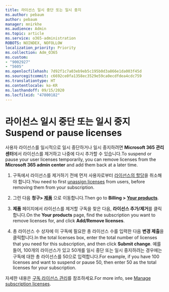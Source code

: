 ```yaml
---
title: 라이선스 일시 중단 또는 일시 중지
ms.author: pebaum
author: pebaum
manager: mnirkhe
ms.audience: Admin
ms.topic: article
ms.service: o365-administration
ROBOTS: NOINDEX, NOFOLLOW
localization_priority: Priority
ms.collection: Adm_O365
ms.custom:
- "9002927"
- "5605"
ms.openlocfilehash: 7d92f1c7a03eb9eb5c195b0d3a866e1da003f45d
ms.sourcegitcommit: c6692ce0fa1358ec3529e59ca0ecdfdea4cdc759
ms.translationtype: HT
ms.contentlocale: ko-KR
ms.lasthandoff: 09/15/2020
ms.locfileid: "47800182"
---
```

# <a name="suspend-or-pause-licenses"></a><span data-ttu-id="8fde2-102">라이선스 일시 중단 또는 일시 중지</span><span class="sxs-lookup"><span data-stu-id="8fde2-102">Suspend or pause licenses</span></span>

<span data-ttu-id="8fde2-103">사용자 라이선스를 일시적으로 일시 중단하거나 일시 중지하려면 **Microsoft 365 관리 센터**에서 라이선스를 제거하고 나중에 다시 추가할 수 있습니다.</span><span class="sxs-lookup"><span data-stu-id="8fde2-103">To suspend or pause your user licenses temporarily, you can remove licenses from the **Microsoft 365 admin center** and add them back at a later time.</span></span>

1. <span data-ttu-id="8fde2-104">구독에서 라이선스를 제거하기 전에 먼저 사용자로부터 [라이선스의 할당](https://docs.microsoft.com/microsoft-365/admin/manage/remove-licenses-from-users?view=o365-worldwide)을 취소해야 합니다.</span><span class="sxs-lookup"><span data-stu-id="8fde2-104">You need to first [unassign licenses](https://docs.microsoft.com/microsoft-365/admin/manage/remove-licenses-from-users?view=o365-worldwide) from users, before removing them from your subscription.</span></span>

2. <span data-ttu-id="8fde2-105">그런 다음 **청구> [제품](https://go.microsoft.com/fwlink/p/?linkid=842054)** 으로 이동합니다.</span><span class="sxs-lookup"><span data-stu-id="8fde2-105">Then go to **Billing > [Your products](https://go.microsoft.com/fwlink/p/?linkid=842054)**.</span></span>

3. <span data-ttu-id="8fde2-106">**제품** 페이지에서 라이선스를 제거할 구독을 찾은 다음, **라이선스 추가/제거**를 클릭합니다.</span><span class="sxs-lookup"><span data-stu-id="8fde2-106">On the **Your products** page, find the subscription you want to remove licenses for, and click **Add/Remove licenses**.</span></span>

4. <span data-ttu-id="8fde2-107">총 라이선스 수 상자에 이 구독에 필요한 총 라이선스 수를 입력한 다음 **변경 제출**을 클릭합니다.</span><span class="sxs-lookup"><span data-stu-id="8fde2-107">In the total licenses box, enter the total number of licenses that you need for this subscription, and then click **Submit change**.</span></span> <span data-ttu-id="8fde2-108">예를 들어, 100개의 라이선스가 있고 50개를 일시 중단 또는 일시 중지하려는 경우에는 구독에 대한 총 라이선스를 50으로 입력합니다.</span><span class="sxs-lookup"><span data-stu-id="8fde2-108">For example, if you have 100 licenses and want to suspend or pause 50, then enter 50 as the total licenses for your subscription.</span></span>

<span data-ttu-id="8fde2-109">자세한 내용은 [구독 라이선스 관리](https://docs.microsoft.com/microsoft-365/commerce/licenses/buy-licenses?view=o365-worldwide)를 참조하세요.</span><span class="sxs-lookup"><span data-stu-id="8fde2-109">For more info, see [Manage subscription licenses](https://docs.microsoft.com/microsoft-365/commerce/licenses/buy-licenses?view=o365-worldwide).</span></span>
